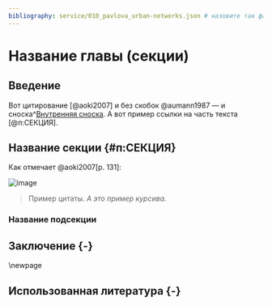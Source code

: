 ```yaml
---
bibliography: service/010_pavlova_urban-networks.json # назовите так файл с библиографией
---
```


# Название главы (секции)

## Введение
Вот цитирование [@aoki2007] и без скобок @aumann1987 — и сноска^[Внутренняя сноска]. А вот пример ссылки на часть текста [@п:СЕКЦИЯ].

## Название секции {#п:СЕКЦИЯ}
Как отмечает @aoki2007[p. 131]:

![image](test.jpeg)

> Пример цитаты. *А это пример курсива.*

### Название подсекции

## Заключение {-}
\newpage

## Использованная литература {-}
[Внутренняя сноска]: Привет!